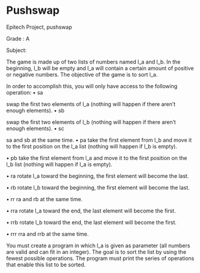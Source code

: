 # Pushswap
Epitech Project, pushswap

Grade : A

Subject:

The game is made up of two lists of numbers named l_a and l_b. In the beginning, l_b will be empty and l_a will contain a certain amount of positive or negative numbers. The objective of the game is to sort l_a.

In order to accomplish this, you will only have access to the following operation: • sa

swap the first two elements of l_a (nothing will happen if there aren’t enough elements). • sb

swap the first two elements of l_b (nothing will happen if there aren’t enough elements). • sc

sa and sb at the same time. • pa take the first element from l_b and move it to the first position on the l_a list (nothing will happen if l_b is empty).

• pb take the first element from l_a and move it to the first position on the l_b list (nothing will happen if l_a is empty).

• ra rotate l_a toward the beginning, the first element will become the last.

• rb rotate l_b toward the beginning, the first element will become the last.

• rr ra and rb at the same time.

• rra rotate l_a toward the end, the last element will become the first.

• rrb rotate l_b toward the end, the last element will become the first.

• rrr rra and rrb at the same time.

You must create a program in which l_a is given as parameter (all numbers are valid and can fit in an integer). The goal is to sort the list by using the fewest possible operations. The program must print the series of operations that enable this list to be sorted.
